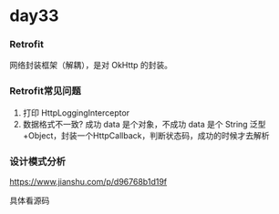 # day33

### Retrofit

网络封装框架（解耦），是对 OkHttp 的封装。

### Retrofit常见问题

1. 打印
    HttpLoggingInterceptor
2. 数据格式不一致? 成功 data 是个对象，不成功 data 是个 String
    泛型+Object，封装一个HttpCallback，判断状态码，成功的时候才去解析
    
### 设计模式分析

https://www.jianshu.com/p/d96768b1d19f

具体看源码